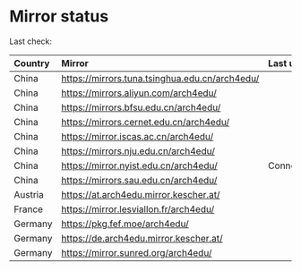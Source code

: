 <script src="./time.js"></script>
# Mirror status
Last check: <script type="text/javascript">localize(1742439541.4253607);</script>

|Country|Mirror|Last update|
|:------|:-----|:----------|
|China|https://mirrors.tuna.tsinghua.edu.cn/arch4edu/|<script type="text/javascript">localize(1742409801);</script>|
|China|https://mirrors.aliyun.com/arch4edu/|<script type="text/javascript">localize(1742409801);</script>|
|China|https://mirrors.bfsu.edu.cn/arch4edu/|<script type="text/javascript">localize(1742409801);</script>|
|China|https://mirrors.cernet.edu.cn/arch4edu/|<script type="text/javascript">localize(1742409801);</script>|
|China|https://mirror.iscas.ac.cn/arch4edu/|<script type="text/javascript">localize(1742409801);</script>|
|China|https://mirrors.nju.edu.cn/arch4edu/|<script type="text/javascript">localize(1742366843);</script>|
|China|https://mirror.nyist.edu.cn/arch4edu/|ConnectionError|
|China|https://mirrors.sau.edu.cn/arch4edu/|<script type="text/javascript">localize(1731653531);</script>|
|Austria|https://at.arch4edu.mirror.kescher.at/|<script type="text/javascript">localize(1742409801);</script>|
|France|https://mirror.lesviallon.fr/arch4edu/|<script type="text/javascript">localize(1742409801);</script>|
|Germany|https://pkg.fef.moe/arch4edu/|<script type="text/javascript">localize(1742409801);</script>|
|Germany|https://de.arch4edu.mirror.kescher.at/|<script type="text/javascript">localize(1742409801);</script>|
|Germany|https://mirror.sunred.org/arch4edu/|<script type="text/javascript">localize(1742409801);</script>|

<script src="./tablefilter/tablefilter.js"></script>
<script src="./table.js"></script>